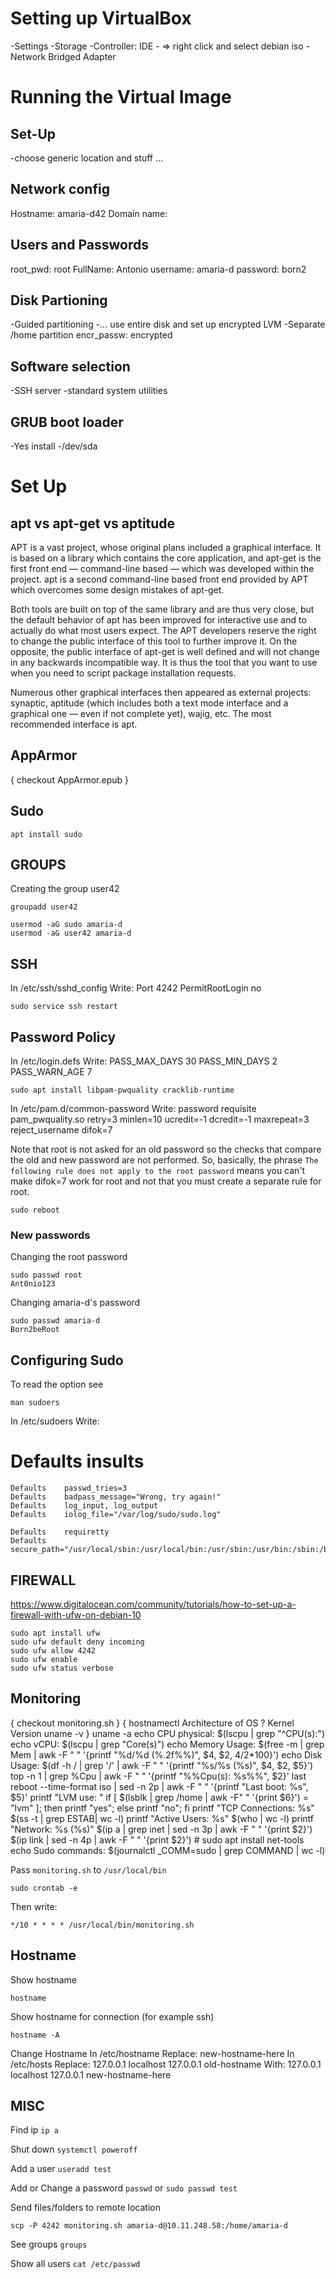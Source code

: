 # Setting up VirtualBox
-Settings
-Storage
	-Controller: IDE
	-<blue disk> => right click and select debian iso
-Network
	Bridged Adapter

# Running the Virtual Image
## Set-Up
-choose generic location and stuff ...

## Network config
Hostname: amaria-d42
Domain name: 

## Users and Passwords
root_pwd: root 
FullName: Antonio
username: amaria-d
password: born2

## Disk Partioning
-Guided partitioning
-... use entire disk and set up encrypted LVM
-Separate /home partition
encr_passw: encrypted

## Software selection
-SSH server
-standard system utilities

## GRUB boot loader
-Yes install
-/dev/sda


# Set Up
## apt vs apt-get vs aptitude
APT is a vast project, whose original plans included a graphical interface. It is based on a library which contains the core application, and apt-get is the first front end — command-line based — which was developed within the project. apt is a second command-line based front end provided by APT which overcomes some design mistakes of apt-get.

Both tools are built on top of the same library and are thus very close, but the default behavior of apt has been improved for interactive use and to actually do what most users expect. The APT developers reserve the right to change the public interface of this tool to further improve it. On the opposite, the public interface of apt-get is well defined and will not change in any backwards incompatible way. It is thus the tool that you want to use when you need to script package
installation requests.

Numerous other graphical interfaces then appeared as external projects: synaptic, aptitude (which includes both a text mode interface and a graphical one — even if not complete yet), wajig, etc. The most recommended interface is apt.

## AppArmor
{ checkout AppArmor.epub }

## Sudo
```console
apt install sudo
```

## GROUPS
Creating the group user42
```shell
groupadd user42
```
```console
usermod -aG sudo amaria-d
usermod -aG user42 amaria-d
```
## SSH
In /etc/ssh/sshd_config Write:
	Port 4242
	PermitRootLogin no
```console
sudo service ssh restart
```

## Password Policy
In /etc/login.defs Write:
	PASS_MAX_DAYS	30
	PASS_MIN_DAYS	2
	PASS_WARN_AGE	7
```shell
sudo apt install libpam-pwquality cracklib-runtime
```
In /etc/pam.d/common-password Write:
	password    requisite      pam_pwquality.so retry=3 minlen=10 ucredit=-1 dcredit=-1 maxrepeat=3 reject_username difok=7

Note that root is not asked for an old password so the checks that compare the old and new password are not performed. So, basically, the phrase `The following rule does not apply to the root password` means you can't make difok=7 work for root and not that you must create a separate rule for root.
```shell
sudo reboot
```

### New passwords
Changing the root password
```shell
sudo passwd root
Ant0nio123
```

Changing amaria-d's password
```shell
sudo passwd amaria-d
Born2beRoot
```

## Configuring Sudo
To read the option see
```
man sudoers
```
In /etc/sudoers Write:
#	Defaults	insults
	Defaults	passwd_tries=3
	Defaults	badpass_message="Wrong, try again!"
	Defaults	log_input, log_output
	Defaults	iolog_file="/var/log/sudo/sudo.log"

	Defaults	requiretty
	Defaults	secure_path="/usr/local/sbin:/usr/local/bin:/usr/sbin:/usr/bin:/sbin:/bin:/snap/bin"

## FIREWALL
https://www.digitalocean.com/community/tutorials/how-to-set-up-a-firewall-with-ufw-on-debian-10
```console
sudo apt install ufw
sudo ufw default deny incoming
sudo ufw allow 4242
sudo ufw enable
sudo ufw status verbose
```

## Monitoring
{ checkout monitoring.sh }
	{
		hostnamectl
		Architecture of OS
		?
		Kernel Version
		uname -v
	}	uname -a
	echo CPU physical: $(lscpu | grep "^CPU(s):")
	echo vCPU: $(lscpu | grep "Core(s)")
	echo Memory Usage: $(free -m | grep Mem | awk -F " " '{printf "%d/%d (%.2f%%)", $4, $2, $4/$2*100}')
	echo Disk Usage: $(df -h / | grep '/' | awk -F " " '{printf "%s/%s (%s)", $4, $2, $5}')
	top -n 1 | grep %Cpu | awk -F " " '{printf "%%Cpu(s): %s%%", $2}'
	last reboot --time-format iso | sed -n 2p | awk -F " " '{printf "Last boot: %s", $5}'
	printf "LVM use: "
	if [ $(lsblk | grep /home | awk -F" " '{print $6}') = "lvm" ]; then
		printf "yes";
	else
		printf "no";
	fi
	printf "TCP Connections: %s" $(ss -t | grep ESTAB| wc -l)
	printf "Active Users: %s" $(who | wc -l)
	printf "Network: %s (%s)" $(ip a | grep inet | sed -n 3p | awk -F " " '{print $2}') $(ip link | sed -n 4p | awk -F " " '{print $2}')
	\# sudo apt install net-tools
	echo Sudo commands: $(journalctl _COMM=sudo | grep COMMAND | wc -l)

Pass `monitoring.sh` to `/usr/local/bin`
```console
sudo crontab -e
```
Then write:
```text
*/10 * * * * /usr/local/bin/monitoring.sh
```

## Hostname
Show hostname
```console
hostname
```
Show hostname for connection (for example ssh)
```console
hostname -A
```

Change Hostname
In /etc/hostname Replace:
	new-hostname-here
In /etc/hosts Replace:
	127.0.0.1	localhost
	127.0.0.1	old-hostname
With:
	127.0.0.1	localhost
	127.0.0.1	new-hostname-here


## MISC
Find ip
```ip a```

Shut down
```systemctl poweroff```

Add a user
```useradd test```

Add or Change a password
```passwd```
or
```sudo passwd test```

Send files/folders to remote location
```
scp -P 4242 monitoring.sh amaria-d@10.11.248.58:/home/amaria-d
```

See groups
```groups```

Show all users
```cat /etc/passwd```
